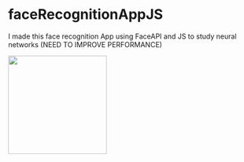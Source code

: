 # faceRecognitionAppJS

I made this face recognition App using FaceAPI and JS to study neural networks (NEED TO IMPROVE PERFORMANCE)

<img src="https://upload.wikimedia.org/wikipedia/commons/thumb/3/3d/Neural_network.svg/1200px-Neural_network.svg.png" width="200"/>
